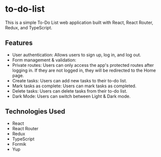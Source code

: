 # to-do-list

This is a simple To-Do List web application built with React, React Router, Redux, and TypeScript.

## Features

- User authentication: Allows users to sign up, log in, and log out.
- Form management & validation:
- Private routes: Users can only access the app's protected routes after logging in. If they are not logged in, they will be redirected to the Home page.
- Create tasks: Users can add new tasks to their to-do list.
- Mark tasks as complete: Users can mark tasks as completed.
- Delete tasks: Users can delete tasks from their to-do list.
- Dark Mode: Users can switch between Light & Dark mode.

## Technologies Used

- React
- React Router
- Redux
- TypeScript
- Formik
- Yup
